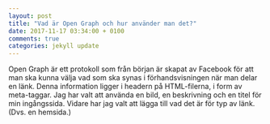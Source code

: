 ```yaml
---
layout: post
title: "Vad är Open Graph och hur använder man det?"
date: 2017-11-17 03:34:00 + 0100
comments: true
categories: jekyll update
---
```

Open Graph är ett protokoll som från början är skapat av Facebook för att man ska kunna välja vad som ska synas i förhandsvisningen när man delar en länk. Denna information ligger i headern på HTML-filerna, i form av meta-taggar.
Jag har valt att använda en bild, en beskrivning och en titel för min ingångssida. Vidare har jag valt att lägga till vad det är för typ av länk. (Dvs. en hemsida.)